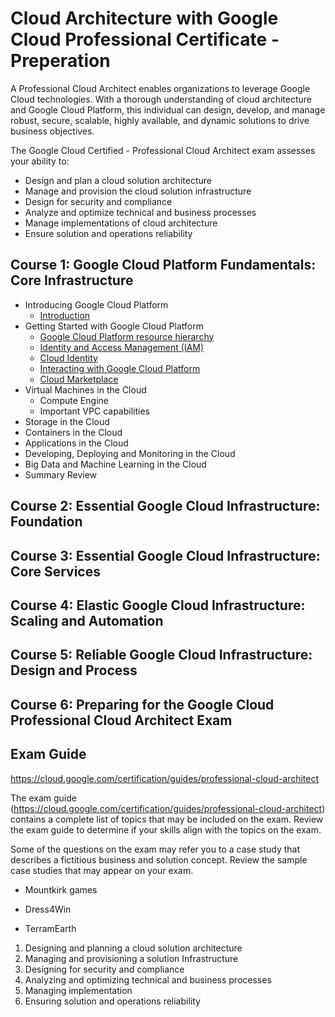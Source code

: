 #  Cloud Architecture with Google Cloud Professional Certificate - Preperation

A Professional Cloud Architect enables organizations to leverage Google Cloud technologies. With a thorough understanding of cloud architecture and Google Cloud Platform, this individual can design, develop, and manage robust, secure, scalable, highly available, and dynamic solutions to drive business objectives.

The Google Cloud Certified - Professional Cloud Architect exam assesses your ability to:

* Design and plan a cloud solution   architecture
* Manage and provision the cloud solution infrastructure
* Design for security and compliance
* Analyze and optimize technical and business processes
* Manage implementations of cloud architecture
* Ensure solution and operations reliability

## Course 1:  Google Cloud Platform Fundamentals: Core Infrastructure

* Introducing Google Cloud Platform
    * [Introduction](https://github.com/vlolla/google-cloud/blob/master/GCP%20Core%20Infrastructure/Introducing%20Google%20Cloud%20Platform/introduction.md)
* Getting Started with Google Cloud Platform
    * [Google Cloud Platform resource hierarchy](https://github.com/vlolla/google-cloud/blob/master/GCP%20Core%20Infrastructure/Getting%20Started%20WithGoogle%20Cloud%20Platform/hirerchy.md)
    * [Identity and Access Management (IAM)](https://github.com/vlolla/google-cloud/blob/master/GCP%20Core%20Infrastructure/Getting%20Started%20WithGoogle%20Cloud%20Platform/iam.md)
    * [Cloud Identity](https://github.com/vlolla/google-cloud/blob/master/GCP%20Core%20Infrastructure/Getting%20Started%20WithGoogle%20Cloud%20Platform/cloudidentity.md)
    * [Interacting with Google Cloud Platform](https://github.com/vlolla/google-cloud/blob/master/GCP%20Core%20Infrastructure/Getting%20Started%20WithGoogle%20Cloud%20Platform/interaction.md)
    * [Cloud Marketplace](https://github.com/vlolla/google-cloud/blob/master/GCP%20Core%20Infrastructure/Getting%20Started%20WithGoogle%20Cloud%20Platform/interaction.md)
* Virtual Machines in the Cloud
    * Compute Engine
    * Important VPC capabilities
* Storage in the Cloud
* Containers in the Cloud
* Applications in the Cloud
* Developing, Deploying and Monitoring in the Cloud
* Big Data and Machine Learning in the Cloud
* Summary Review

 
## Course 2: Essential Google Cloud Infrastructure: Foundation

## Course 3: Essential Google Cloud Infrastructure: Core Services

## Course 4: Elastic Google Cloud Infrastructure: Scaling and Automation

## Course 5: Reliable Google Cloud Infrastructure: Design and Process

## Course 6: Preparing for the Google Cloud Professional Cloud Architect Exam



## Exam Guide
https://cloud.google.com/certification/guides/professional-cloud-architect


The exam guide (https://cloud.google.com/certification/guides/professional-cloud-architect)  contains a complete list of topics that may be included on the exam. Review the exam guide to determine if your skills align with the topics on the exam.

Some of the questions on the exam may refer you to a case study that describes a fictitious business and solution concept. Review the sample case studies that may appear on your exam.

* Mountkirk games

* Dress4Win

* TerramEarth

1. Designing and planning a cloud solution architecture
2. Managing and provisioning a solution Infrastructure
3. Designing for security and compliance
4. Analyzing and optimizing technical and business processes
5. Managing implementation
6. Ensuring solution and operations reliability

